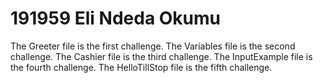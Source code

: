# 191959 Eli Ndeda Okumu
The Greeter file is the first challenge.
The Variables file is the second challenge.
The Cashier file is the third challenge.
The InputExample file is the fourth challenge.
The HelloTillStop file is the fifth challenge.
